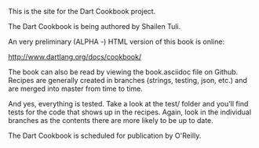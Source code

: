 This is the site for the Dart Cookbook project.

The Dart Cookbook is being authored by Shailen Tuli.

An very preliminary (ALPHA -) HTML version of this book is online:

http://www.dartlang.org/docs/cookbook/

The book can also be read by viewing the book.asciidoc file on Github.
Recipes are generally created in branches (strings, testing, json, etc.)
and are merged into master from time to time.

And yes, everything is tested. Take a look at the test/ folder and you'll find
tests for the code that shows up in the recipes. Again, look in the individual
branches as the contents there are more likely to be up to date.

The Dart Cookbook is scheduled for publication by O'Reilly.


